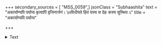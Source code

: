 +++
secondary_sources = [ "MSS_0059",]
jsonClass = "Subhaashita"
text = "अकार्याण्यपि पर्याप्य कृत्वापिं वृजिनार्जनं।  \nविधीयते हितं यस्य स देहः कस्य सुस्थिरः॥"
title = "अकार्याण्यपि पर्याप्य"

+++

<details><summary>Text</summary>

अकार्याण्यपि पर्याप्य कृत्वापिं वृजिनार्जनं।  
विधीयते हितं यस्य स देहः कस्य सुस्थिरः॥
</details>
